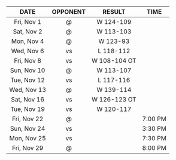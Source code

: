 |    DATE     |          OPPONENT          |    RESULT    |  TIME   |
|:-----------:|:--------------------------:|:------------:|:-------:|
| Fri, Nov 1  | @ [](/r/charlottehornets)  |  W 124-109   |         |
| Sat, Nov 2  | @ [](/r/charlottehornets)  |  W 113-103   |         |
| Mon, Nov 4  |   @ [](/r/atlantahawks)    |   W 123-93   |         |
| Wed, Nov 6  |     vs [](/r/warriors)     |  L 118-112   |         |
| Fri, Nov 8  |      vs [](/r/gonets)      | W 108-104 OT |         |
| Sun, Nov 10 |     @ [](/r/mkebucks)      |  W 113-107   |         |
| Tue, Nov 12 |   vs [](/r/atlantahawks)   |  L 117-116   |         |
| Wed, Nov 13 |      @ [](/r/gonets)       |  W 139-114   |         |
| Sat, Nov 16 |  vs [](/r/torontoraptors)  | W 126-123 OT |         |
| Tue, Nov 19 |  vs [](/r/clevelandcavs)   |  W 120-117   |         |
| Fri, Nov 22 | @ [](/r/washingtonwizards) |              | 7:00 PM |
| Sun, Nov 24 |   vs [](/r/timberwolves)   |              | 3:30 PM |
| Mon, Nov 25 |    vs [](/r/laclippers)    |              | 7:30 PM |
| Fri, Nov 29 |   @ [](/r/chicagobulls)    |              | 8:00 PM |